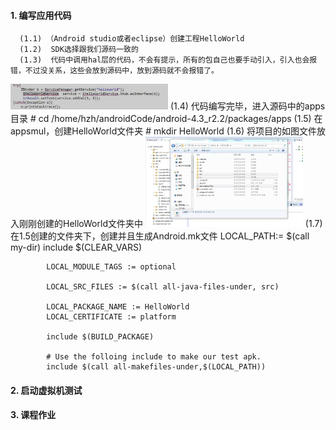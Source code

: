 #### 1. 编写应用代码
      (1.1) （Android studio或者eclipse）创建工程HelloWorld
      (1.2)  SDK选择跟我们源码一致的
      (1.3)  代码中调用hal层的代码，不会有提示，所有的包自己也要手动引入，引入也会报错，不过没关系，这些会放到源码中，放到源码就不会报错了。
<img src="https://github.com/HZHAndroid/Android_Hal/blob/master/Android%20HAL/%E8%B0%83%E7%94%A8aidl%E5%B1%82%E4%BB%A3%E7%A0%81.png" width="50%" />
      (1.4) 代码编写完毕，进入源码中的apps目录
            # cd /home/hzh/androidCode/android-4.3_r2.2/packages/apps
      (1.5) 在appsmul，创建HelloWorld文件夹
            # mkdir HelloWorld
      (1.6) 将项目的如图文件放入刚刚创建的HelloWorld文件夹中
<img src="https://github.com/HZHAndroid/Android_Hal/blob/master/Android%20HAL/%E5%B0%86%E4%BB%A5%E4%B8%8B%E7%9B%AE%E5%BD%95%E5%A4%8D%E5%88%B6%E5%88%B0apps%E7%9B%AE%E5%BD%95%E4%B8%8B.png" width="50%" />            
      (1.7) 在1.5创建的文件夹下，创建并且生成Android.mk文件
            LOCAL_PATH:= $(call my-dir)
            include $(CLEAR_VARS)

            LOCAL_MODULE_TAGS := optional

            LOCAL_SRC_FILES := $(call all-java-files-under, src) 

            LOCAL_PACKAGE_NAME := HelloWorld
            LOCAL_CERTIFICATE := platform

            include $(BUILD_PACKAGE)

            # Use the folloing include to make our test apk.
            include $(call all-makefiles-under,$(LOCAL_PATH))
      
#### 2. 启动虚拟机测试
#### 3. 课程作业
